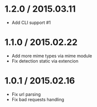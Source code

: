 # 1.2.0 / 2015.03.11

  * Add CLI support #1

# 1.1.0 / 2015.02.22

  * Add more mime types via mime module
  * Fix detection static via extencion

# 1.0.1 / 2015.02.16

  * Fix url parsing
  * Fix bad requests handling
